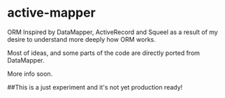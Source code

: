 active-mapper
=============

ORM Inspired by DataMapper, ActiveRecord and Squeel as a result of my desire to understand more deeply how ORM works.

Most of ideas, and some parts of the code are directly ported from DataMapper.

More info soon.

##This is a just experiment  and it's not yet production ready!